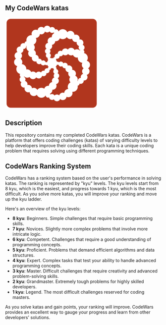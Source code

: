 ## My CodeWars katas

![CodeWars logo](image.png)

## Description

This repository contains my completed CodeWars katas. CodeWars is a platform that offers coding challenges (katas) of varying difficulty levels to help developers improve their coding skills. Each kata is a unique coding problem that requires solving using different programming techniques.

## CodeWars Ranking System

CodeWars has a ranking system based on the user's performance in solving katas. The ranking is represented by "kyu" levels. The kyu levels start from 8 kyu, which is the easiest, and progress towards 1 kyu, which is the most difficult. As you solve more katas, you will improve your ranking and move up the kyu ladder.

Here's an overview of the kyu levels:

- **8 kyu**: Beginners. Simple challenges that require basic programming skills.
- **7 kyu**: Novices. Slightly more complex problems that involve more intricate logic.
- **6 kyu**: Competent. Challenges that require a good understanding of programming concepts.
- **5 kyu**: Proficient. Problems that demand efficient algorithms and data structures.
- **4 kyu**: Expert. Complex tasks that test your ability to handle advanced programming concepts.
- **3 kyu**: Master. Difficult challenges that require creativity and advanced problem-solving skills.
- **2 kyu**: Grandmaster. Extremely tough problems for highly skilled developers.
- **1 kyu**: Legend. The most difficult challenges reserved for coding masters.

As you solve katas and gain points, your ranking will improve. CodeWars provides an excellent way to gauge your progress and learn from other developers' solutions.